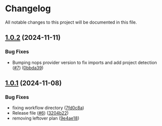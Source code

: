 # Changelog

All notable changes to this project will be documented in this file.

## [1.0.2](https://github.com/nops-io/terraform-aws-nops-integration/compare/v1.0.1...v1.0.2) (2024-11-11)


### Bug Fixes

* Bumping nops provider version to fix imports and add project detection ([#7](https://github.com/nops-io/terraform-aws-nops-integration/issues/7)) ([0bbda39](https://github.com/nops-io/terraform-aws-nops-integration/commit/0bbda399b93105f4807bf331a0f713c318b4e4fd))

## [1.0.1](https://github.com/nops-io/terraform-aws-nops-integration/compare/v1.0.0...v1.0.1) (2024-11-08)


### Bug Fixes

* fixing workflow directory ([7fd0c8a](https://github.com/nops-io/terraform-aws-nops-integration/commit/7fd0c8a8fa314a883e5b60987e0bf738316e4dce))
* Release file ([#6](https://github.com/nops-io/terraform-aws-nops-integration/issues/6)) ([3204b22](https://github.com/nops-io/terraform-aws-nops-integration/commit/3204b227189bb761bc36049862213d0c6229cfe7))
* removing leftover plan ([9e4ae18](https://github.com/nops-io/terraform-aws-nops-integration/commit/9e4ae18c6e98147faad2de6599d4e20224d7bc23))
